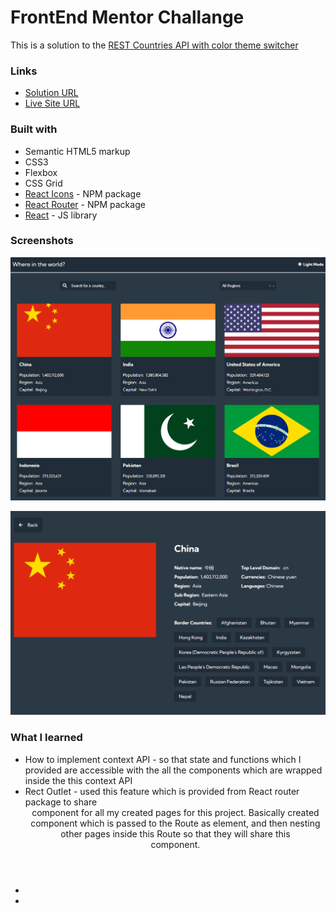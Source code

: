 # FrontEnd Mentor Challange

This is a solution to the [REST Countries API with color theme switcher](https://www.frontendmentor.io/challenges/rest-countries-api-with-color-theme-switcher-5cacc469fec04111f7b848ca)

### Links

- [Solution URL](https://www.frontendmentor.io/challenges/rest-countries-api-with-color-theme-switcher-5cacc469fec04111f7b848ca)
- [Live Site URL](https://rest-valstis-api.netlify.app/)

### Built with

- Semantic HTML5 markup
- CSS3
- Flexbox
- CSS Grid
- [React Icons](https://react-icons.github.io/react-icons/) - NPM package
- [React Router](https://reactrouter.com/en/main) - NPM package
- [React](https://reactjs.org/) - JS library

### Screenshots

![](./src/assets/screenshot-1.png)

![](./src/assets/screenshot-2.png)

### What I learned

- How to implement context API - so that state and functions which I provided are accessible with the all the components which are wrapped inside the this context API
- Rect Outlet - used this feature which is provided from React router package to share <Header/> component for all my created pages for this project. Basically created <SharedLayout/> component which is passed to the Route as element, and then nesting other pages inside this Route so that they will share this <Header/> component.
- 
-
